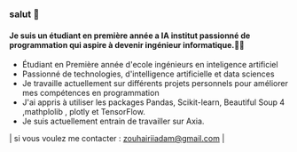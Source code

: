 ### salut 👋

 

#### Je suis un étudiant en première année a IA institut passionné de programmation qui aspire à devenir ingénieur informatique.🧑‍💻

- Étudiant en Première année d'ecole ingénieurs en inteligence artificiel
- Passionné de technologies, d'intelligence artificielle et data sciences 
- Je travaille actuellement sur différents projets personnels pour améliorer mes compétences en programmation
- J'ai appris à utiliser les packages Pandas, Scikit-learn, Beautiful Soup 4 ,mathplolib , plotly et TensorFlow.
- Je suis actuellement entrain de travailler sur Axia.

| si vous voulez me contacter : zouhairiiadam@gmail.com |

